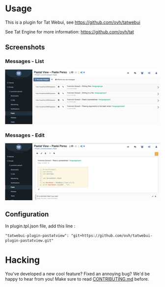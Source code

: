 # Usage

This is a plugin for Tat Webui, see https://github.com/ovh/tatwebui

See Tat Engine for more information: https://github.com/ovh/tat

## Screenshots
### Messages - List

![Pastat View](https://raw.githubusercontent.com/ovh/tatwebui-plugin-pastatview/master/screenshot_pastat_list.png)

### Messages - Edit

![Pastat View](https://raw.githubusercontent.com/ovh/tatwebui-plugin-pastatview/master/screenshot_pastat_view.png)

## Configuration
In plugin.tpl.json file, add this line :

```
"tatwebui-plugin-pastatview": "git+https://github.com/ovh/tatwebui-plugin-pastatview.git"
```

# Hacking

You've developed a new cool feature? Fixed an annoying bug? We'd be happy
to hear from you! Make sure to read [CONTRIBUTING.md](./CONTRIBUTING.md) before.
